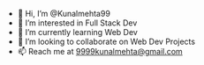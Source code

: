- 👋 Hi, I’m @Kunalmehta99
- 👀 I’m interested in Full Stack Dev
- 🌱 I’m currently learning Web Dev
- 💞️ I’m looking to collaborate on Web Dev Projects
- 📫 Reach me at 9999kunalmehta@gmail.com

<!---
Kunalmehta99/Kunalmehta99 is a ✨ special ✨ repository because its `README.md` (this file) appears on your GitHub profile.
You can click the Preview link to take a look at your changes.
--->
